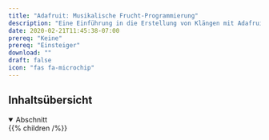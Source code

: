 ```yaml
---
title: "Adafruit: Musikalische Frucht-Programmierung"
description: "Eine Einführung in die Erstellung von Klängen mit Adafruit, um etwas über Hardware zu lernen"
date: 2020-02-21T11:45:38-07:00
prereq: "Keine"
prereq: "Einsteiger"
download: ""
draft: false
icon: "fas fa-microchip"
---
```


## Inhaltsübersicht

<details open>
<summary>Abschnitt</summary>
{{% children /%}}
</details>
